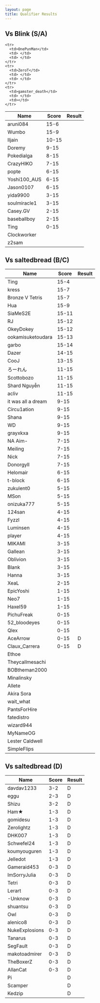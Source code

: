 ```yaml
---
layout: page
title: Qualifier Results
---
```


## Vs Blink (S/A) ##

<table>
  <thead>
    <tr>
      <th>Name</th>
      <th>Score</th>
      <th>Result</th>
    </tr>
  </thead>
  <tbody>
    <tr>
      <td>aruni084</td>
      <td>15-6</td>
      <td> </td>
    </tr>
    <tr>
      <td>Wumbo</td>
      <td>15-9</td>
      <td> </td>
    </tr>
    <tr>
      <td>Iljain</td>
      <td>10-15</td>
      <td></td>
    </tr>
    <tr>
      <td>Doremy</td>
      <td>9-15</td>
      <td> </td>
    </tr>
    <tr>
      <td>Pokedialga</td>
      <td>8-15</td>
      <td></td>
    </tr>
    <tr>
      <td>CrazyHIKO</td>
      <td>7-15</td>
      <td> </td>
    </tr>
    <tr>
      <td>popte</td>
      <td>6-15</td>
      <td> </td>
    </tr>
    <tr>
      <td>Yoshi100_AUS</td>
      <td>6-15</td>
      <td></td>
    </tr>
    <tr>
      <td>Jason0107</td>
      <td>6-15</td>
      <td></td>
    </tr>
    <tr>
      <td>yida9900</td>
      <td>3-15</td>
      <td></td>
    </tr>
    <tr>
      <td>soulmiracle1</td>
      <td>3-15</td>
      <td> </td>
    </tr>
    <tr>
      <td>Casey.GV</td>
      <td>2-15</td>
      <td> </td>
    </tr>
    <tr>
      <td>baseballboy</td>
      <td>2-15</td>
      <td> </td>
    </tr>
    <tr>
      <td>Ting</td>
      <td>0-15</td>
      <td></td>
    </tr>
    <tr>
      <td>Clockworker</td>
      <td> </td>
      <td> </td>
    </tr>
    <tr>
      <td>z2sam</td>
      <td> </td>
      <td> </td>
    </tr>
    
    
    <tr>
      <td>OnePunMan</td>
      <td> </td>
      <td> </td>
    </tr>
    <tr>
      <td>ZeroT</td>
      <td> </td>
      <td> </td>
    </tr>
    <tr>
      <td>gamster_death</td>
      <td> </td>
      <td></td>
    </tr>
    
  </tbody>
</table>


## Vs saltedbread (B/C) ##

<table>
  <thead>
    <tr>
      <th>Name</th>
      <th>Score</th>
      <th>Result</th>
    </tr>
  </thead>
  <tbody>
    <tr>
      <td>Ting</td>
      <td>15-4</td>
      <td></td>
    </tr>
    <tr>
      <td>kress</td>
      <td>15-7</td>
      <td></td>
    </tr>
    <tr>
      <td>Bronze V Tetris</td>
      <td>15-7</td>
      <td></td>
    </tr>
    <tr>
      <td>Hua</td>
      <td>15-9</td>
      <td></td>
    </tr>
    <tr>
      <td>SiaMeS2E</td>
      <td>15-11</td>
      <td></td>
    </tr>
    <tr>
      <td>RJ</td>
      <td>15-12</td>
      <td> </td>
    </tr>
    <tr>
      <td>OkeyDokey</td>
      <td>15-12</td>
      <td></td>
    </tr>
    <tr>
      <td>ookamisuketoudara</td>
      <td>15-13</td>
      <td> </td>
    </tr>
    <tr>
      <td>garbo</td>
      <td>15-14</td>
      <td></td>
    </tr>
    <tr>
      <td>Dazer</td>
      <td>14-15</td>
      <td> </td>
    </tr>
    <tr>
      <td>CooJ</td>
      <td>13-15</td>
      <td></td>
    </tr>
    <tr>
      <td>ろーれん</td>
      <td>11-15</td>
      <td></td>
    </tr>
    <tr>
      <td>Scottobozo</td>
      <td>11-15</td>
      <td></td>
    </tr>
    <tr>
      <td>Shard Nguyễn</td>
      <td>11-15</td>
      <td></td>
    </tr>
    <tr>
      <td>acliv</td>
      <td>11-15</td>
      <td></td>
    </tr>
    <tr>
      <td>it was all a dream</td>
      <td>9-15</td>
      <td></td>
    </tr>
    <tr>
      <td>Circu1ation</td>
      <td>9-15</td>
      <td></td>
    </tr>
    <tr>
      <td>Shana</td>
      <td>9-15</td>
      <td> </td>
    </tr>
    <tr>
      <td>WD</td>
      <td>9-15</td>
      <td></td>
    </tr>
    <tr>
      <td>grayxkxa</td>
      <td>9-15</td>
      <td></td>
    </tr>
    <tr>
      <td>NA Aim-</td>
      <td>7-15</td>
      <td></td>
    </tr>
    <tr>
      <td>Meiling</td>
      <td>7-15</td>
      <td></td>
    </tr>
    <tr>
      <td>Nick</td>
      <td>7-15</td>
      <td></td>
    </tr>
    <tr>
      <td>Donorgyll</td>
      <td>7-15</td>
      <td></td>
    </tr>
    <tr>
      <td>Helomair</td>
      <td>6-15</td>
      <td></td>
    </tr>
    <tr>
      <td>t-block</td>
      <td>6-15</td>
      <td></td>
    </tr>
    <tr>
      <td>zukulent0</td>
      <td>5-15</td>
      <td></td>
    </tr>
    <tr>
      <td>MSon</td>
      <td>5-15</td>
      <td></td>
    </tr>
    <tr>
      <td>onizuka777</td>
      <td>5-15</td>
      <td> </td>
    </tr>
    <tr>
      <td>124san</td>
      <td>4-15</td>
      <td></td>
    </tr>
    <tr>
      <td>Fyzzl</td>
      <td>4-15</td>
      <td></td>
    </tr>
    <tr>
      <td>Luminsen</td>
      <td>4-15</td>
      <td></td>
    </tr>
    <tr>
      <td>player</td>
      <td>4-15</td>
      <td></td>
    </tr>
    <tr>
      <td>MIKAMI</td>
      <td>3-15</td>
      <td></td>
    </tr>
    <tr>
      <td>Gallean</td>
      <td>3-15</td>
      <td> </td>
    </tr>
    <tr>
      <td>Oblivion</td>
      <td>3-15</td>
      <td></td>
    </tr>
    <tr>
      <td>Blank</td>
      <td>3-15</td>
      <td></td>
    </tr>
    <tr>
      <td>Hanna</td>
      <td>3-15</td>
      <td></td>
    </tr>
    <tr>
      <td>XeaL</td>
      <td>2-15</td>
      <td></td>
    </tr>
    <tr>
      <td>EpicYoshi</td>
      <td>1-15</td>
      <td></td>
    </tr>
    <tr>
      <td>Neo7</td>
      <td>1-15</td>
      <td> </td>
    </tr>
    <tr>
      <td>Haxel59</td>
      <td>1-15</td>
      <td></td>
    </tr>
    <tr>
      <td>PichuFreak</td>
      <td>0-15</td>
      <td></td>
    </tr>
    <tr>
      <td>52_bloodeyes</td>
      <td>0-15</td>
      <td></td>
    </tr>
    <tr>
      <td>Qlex</td>
      <td>0-15</td>
      <td></td>
    </tr>
    <tr>
      <td>AceArrow</td>
      <td>0-15</td>
      <td>D</td>
    </tr>
    <tr>
      <td>Claux_Carrera</td>
      <td>0-15</td>
      <td>D</td>
    </tr>
    <tr>
      <td>Ethoe</td>
      <td> </td>
      <td> </td>
    </tr>
    <tr>
      <td>Theycallmesachi</td>
      <td> </td>
      <td></td>
    </tr>
    <tr>
      <td>BOBtheman2000</td>
      <td> </td>
      <td></td>
    </tr>
    <tr>
      <td>Minalinsky</td>
      <td> </td>
      <td></td>
    </tr>
    <tr>
      <td>Allete</td>
      <td> </td>
      <td></td>
    </tr>
    <tr>
      <td>Akira Sora</td>
      <td> </td>
      <td></td>
    </tr>
    <tr>
      <td>wait_what</td>
      <td> </td>
      <td></td>
    </tr>
    <tr>
      <td>PantsForHire</td>
      <td> </td>
      <td></td>
    </tr>
    <tr>
      <td>fatedistro</td>
      <td> </td>
      <td></td>
    </tr>
    <tr>
      <td>wizard944</td>
      <td> </td>
      <td></td>
    </tr>
    <tr>
      <td>MyNameOG</td>
      <td> </td>
      <td></td>
    </tr>
    <tr>
      <td>Lester Caldwell</td>
      <td> </td>
      <td></td>
    </tr>
    <tr>
      <td>SimpleFlips</td>
      <td> </td>
      <td></td>
    </tr>
  </tbody>
</table>


## Vs saltedbread (D) ##

<table>
  <thead>
    <tr>
      <th>Name</th>
      <th>Score</th>
      <th>Result</th>
    </tr>
  </thead>
  <tbody>
    <tr>
      <td>davdav1233</td>
      <td>3-2</td>
      <td>D</td>
    </tr>
    <tr>
      <td>eggu</td>
      <td>2-3</td>
      <td>D</td>
    </tr>
    <tr>
      <td>Shizu</td>
      <td>3-2</td>
      <td>D</td>
    </tr>
    <tr>
      <td>Ham★</td>
      <td>1-3</td>
      <td>D</td>
    </tr>
    <tr>
      <td>gomidesu</td>
      <td>1-3</td>
      <td>D</td>
    </tr>
    <tr>
      <td>Zerolightz</td>
      <td>1-3</td>
      <td>D</td>
    </tr>
    <tr>
      <td>DHK007</td>
      <td>1-3</td>
      <td>D</td>
    </tr>
    <tr>
      <td>Schwefel24</td>
      <td>1-3</td>
      <td>D</td>
    </tr>
    <tr>
      <td>koumyouguren</td>
      <td>1-3</td>
      <td>D</td>
    </tr>
    <tr>
      <td>Jelledot</td>
      <td>1-3</td>
      <td>D</td>
    </tr>
    <tr>
      <td>Gameraid453</td>
      <td>0-3</td>
      <td>D</td>
    </tr>
    <tr>
      <td>ImSorryJulia</td>
      <td>0-3</td>
      <td>D</td>
    </tr>
    <tr>
      <td>Tetri</td>
      <td>0-3</td>
      <td>D</td>
    </tr>
    <tr>
      <td>Lerart</td>
      <td>0-3</td>
      <td>D</td>
    </tr>
    <tr>
      <td>-Unknow</td>
      <td>0-3</td>
      <td>D</td>
    </tr>
    <tr>
      <td>shuantsu</td>
      <td>0-3</td>
      <td>D</td>
    </tr>
    <tr>
      <td>Owl</td>
      <td>0-3</td>
      <td>D</td>
    </tr>
    <tr>
      <td>alenico8</td>
      <td>0-3</td>
      <td>D</td>
    </tr>
    <tr>
      <td>NukeExplosions</td>
      <td>0-3</td>
      <td>D</td>
    </tr>
    <tr>
      <td>Tanarus</td>
      <td>0-3</td>
      <td>D</td>
    </tr>
    <tr>
      <td>SegFault</td>
      <td>0-3</td>
      <td>D</td>
    </tr>
    <tr>
      <td>makotoadmirer</td>
      <td>0-3</td>
      <td>D</td>
    </tr>
    <tr>
      <td>TheBoxerZ</td>
      <td>0-3</td>
      <td>D</td>
    </tr>
    <tr>
      <td>AllanCat</td>
      <td>0-3</td>
      <td>D</td>
    </tr>
    <tr>
      <td>Pi</td>
      <td> </td>
      <td>D</td>
    </tr>
    <tr>
      <td>Scamper</td>
      <td> </td>
      <td>D</td>
    </tr>
    <tr>
      <td>Kedzip</td>
      <td> </td>
      <td>D</td>
    </tr>
  </tbody>
</table>
